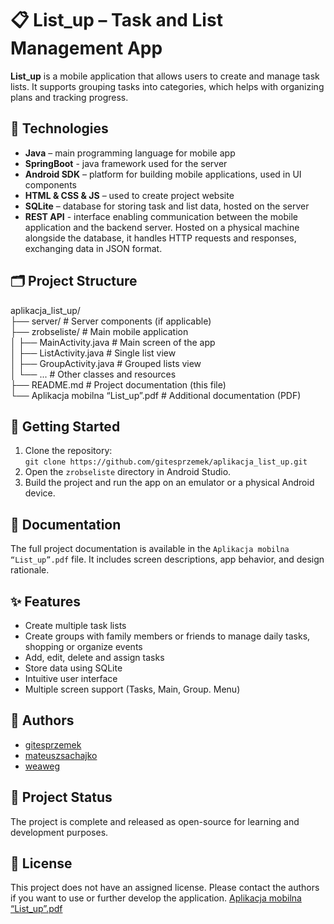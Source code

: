 # 📋 List_up – Task and List Management App
**List_up** is a mobile application that allows users to create and manage task lists. It supports grouping tasks into categories, which helps with organizing plans and tracking progress.
## 🧰 Technologies
- **Java** – main programming language for mobile app
- **SpringBoot** - java framework used for the server
- **Android SDK** – platform for building mobile applications, used in UI components
- **HTML & CSS & JS** – used to create project website
- **SQLite** – database for storing task and list data, hosted on the server
- **REST API** - interface enabling communication between the mobile application and the backend server. Hosted on a physical machine alongside the database, it handles HTTP requests and responses, exchanging data in JSON format.
## 🗂️ Project Structure
aplikacja_list_up/  
├── server/                         # Server components (if applicable)  
├── zrobseliste/                    # Main mobile application  
│   ├── MainActivity.java           # Main screen of the app  
│   ├── ListActivity.java           # Single list view  
│   ├── GroupActivity.java          # Grouped lists view  
│   └── ...                         # Other classes and resources  
├── README.md                       # Project documentation (this file)  
└── Aplikacja mobilna “List_up”.pdf # Additional documentation (PDF)
## 🚀 Getting Started
1. Clone the repository:  
   `git clone https://github.com/gitesprzemek/aplikacja_list_up.git`  
2. Open the `zrobseliste` directory in Android Studio.  
3. Build the project and run the app on an emulator or a physical Android device.
## 📄 Documentation
The full project documentation is available in the `Aplikacja mobilna “List_up”.pdf` file. It includes screen descriptions, app behavior, and design rationale.
## ✨ Features
- Create multiple task lists
- Create groups with family members or friends to manage daily tasks, shopping or organize events
- Add, edit, delete and assign tasks
- Store data using SQLite
- Intuitive user interface
- Multiple screen support (Tasks, Main, Group. Menu)
## 👥 Authors
- [gitesprzemek](https://github.com/gitesprzemek)
- [mateuszsachajko](https://github.com/mateuszsachajko)
- [weaweg](https://github.com/weaweg)
## 📌 Project Status
The project is complete and released as open-source for learning and development purposes.
## 📜 License
This project does not have an assigned license. Please contact the authors if you want to use or further develop the application.
[Aplikacja mobilna “List_up”.pdf](https://github.com/gitesprzemek/aplikacja_list_up/blob/master/listup_project_website/Dokumentacja_LISTUP.pdf)

